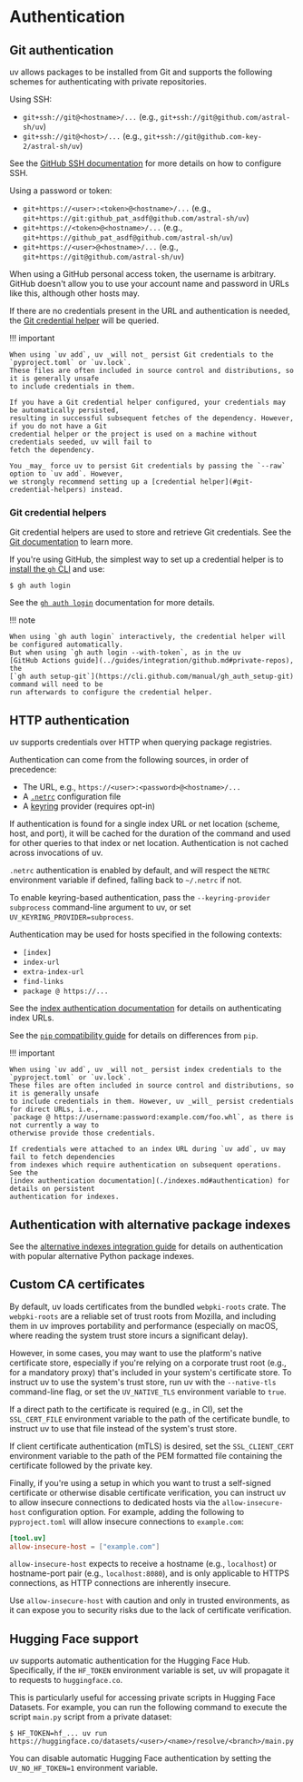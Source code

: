 # Authentication

## Git authentication

uv allows packages to be installed from Git and supports the following schemes for authenticating
with private repositories.

Using SSH:

- `git+ssh://git@<hostname>/...` (e.g., `git+ssh://git@github.com/astral-sh/uv`)
- `git+ssh://git@<host>/...` (e.g., `git+ssh://git@github.com-key-2/astral-sh/uv`)

See the
[GitHub SSH documentation](https://docs.github.com/en/authentication/connecting-to-github-with-ssh/about-ssh)
for more details on how to configure SSH.

Using a password or token:

- `git+https://<user>:<token>@<hostname>/...` (e.g.,
  `git+https://git:github_pat_asdf@github.com/astral-sh/uv`)
- `git+https://<token>@<hostname>/...` (e.g., `git+https://github_pat_asdf@github.com/astral-sh/uv`)
- `git+https://<user>@<hostname>/...` (e.g., `git+https://git@github.com/astral-sh/uv`)

When using a GitHub personal access token, the username is arbitrary. GitHub doesn't allow you to
use your account name and password in URLs like this, although other hosts may.

If there are no credentials present in the URL and authentication is needed, the
[Git credential helper](#git-credential-helpers) will be queried.

!!! important

    When using `uv add`, uv _will not_ persist Git credentials to the `pyproject.toml` or `uv.lock`.
    These files are often included in source control and distributions, so it is generally unsafe
    to include credentials in them.

    If you have a Git credential helper configured, your credentials may be automatically persisted,
    resulting in successful subsequent fetches of the dependency. However, if you do not have a Git
    credential helper or the project is used on a machine without credentials seeded, uv will fail to
    fetch the dependency.

    You _may_ force uv to persist Git credentials by passing the `--raw` option to `uv add`. However,
    we strongly recommend setting up a [credential helper](#git-credential-helpers) instead.

### Git credential helpers

Git credential helpers are used to store and retrieve Git credentials. See the
[Git documentation](https://git-scm.com/doc/credential-helpers) to learn more.

If you're using GitHub, the simplest way to set up a credential helper is to
[install the `gh` CLI](https://github.com/cli/cli#installation) and use:

```console
$ gh auth login
```

See the [`gh auth login`](https://cli.github.com/manual/gh_auth_login) documentation for more
details.

!!! note

    When using `gh auth login` interactively, the credential helper will be configured automatically.
    But when using `gh auth login --with-token`, as in the uv
    [GitHub Actions guide](../guides/integration/github.md#private-repos), the
    [`gh auth setup-git`](https://cli.github.com/manual/gh_auth_setup-git) command will need to be
    run afterwards to configure the credential helper.

## HTTP authentication

uv supports credentials over HTTP when querying package registries.

Authentication can come from the following sources, in order of precedence:

- The URL, e.g., `https://<user>:<password>@<hostname>/...`
- A [`.netrc`](https://everything.curl.dev/usingcurl/netrc) configuration file
- A [keyring](https://github.com/jaraco/keyring) provider (requires opt-in)

If authentication is found for a single index URL or net location (scheme, host, and port), it will
be cached for the duration of the command and used for other queries to that index or net location.
Authentication is not cached across invocations of uv.

`.netrc` authentication is enabled by default, and will respect the `NETRC` environment variable if
defined, falling back to `~/.netrc` if not.

To enable keyring-based authentication, pass the `--keyring-provider subprocess` command-line
argument to uv, or set `UV_KEYRING_PROVIDER=subprocess`.

Authentication may be used for hosts specified in the following contexts:

- `[index]`
- `index-url`
- `extra-index-url`
- `find-links`
- `package @ https://...`

See the [index authentication documentation](./indexes.md#authentication) for details on
authenticating index URLs.

See the [`pip` compatibility guide](../pip/compatibility.md#registry-authentication) for details on
differences from `pip`.

!!! important

    When using `uv add`, uv _will not_ persist index credentials to the `pyproject.toml` or `uv.lock`.
    These files are often included in source control and distributions, so it is generally unsafe
    to include credentials in them. However, uv _will_ persist credentials for direct URLs, i.e.,
    `package @ https://username:password:example.com/foo.whl`, as there is not currently a way to
    otherwise provide those credentials.

    If credentials were attached to an index URL during `uv add`, uv may fail to fetch dependencies
    from indexes which require authentication on subsequent operations. See the
    [index authentication documentation](./indexes.md#authentication) for details on persistent
    authentication for indexes.

## Authentication with alternative package indexes

See the [alternative indexes integration guide](../guides/integration/alternative-indexes.md) for
details on authentication with popular alternative Python package indexes.

## Custom CA certificates

By default, uv loads certificates from the bundled `webpki-roots` crate. The `webpki-roots` are a
reliable set of trust roots from Mozilla, and including them in uv improves portability and
performance (especially on macOS, where reading the system trust store incurs a significant delay).

However, in some cases, you may want to use the platform's native certificate store, especially if
you're relying on a corporate trust root (e.g., for a mandatory proxy) that's included in your
system's certificate store. To instruct uv to use the system's trust store, run uv with the
`--native-tls` command-line flag, or set the `UV_NATIVE_TLS` environment variable to `true`.

If a direct path to the certificate is required (e.g., in CI), set the `SSL_CERT_FILE` environment
variable to the path of the certificate bundle, to instruct uv to use that file instead of the
system's trust store.

If client certificate authentication (mTLS) is desired, set the `SSL_CLIENT_CERT` environment
variable to the path of the PEM formatted file containing the certificate followed by the private
key.

Finally, if you're using a setup in which you want to trust a self-signed certificate or otherwise
disable certificate verification, you can instruct uv to allow insecure connections to dedicated
hosts via the `allow-insecure-host` configuration option. For example, adding the following to
`pyproject.toml` will allow insecure connections to `example.com`:

```toml
[tool.uv]
allow-insecure-host = ["example.com"]
```

`allow-insecure-host` expects to receive a hostname (e.g., `localhost`) or hostname-port pair (e.g.,
`localhost:8080`), and is only applicable to HTTPS connections, as HTTP connections are inherently
insecure.

Use `allow-insecure-host` with caution and only in trusted environments, as it can expose you to
security risks due to the lack of certificate verification.

## Hugging Face support

uv supports automatic authentication for the Hugging Face Hub. Specifically, if the `HF_TOKEN`
environment variable is set, uv will propagate it to requests to `huggingface.co`.

This is particularly useful for accessing private scripts in Hugging Face Datasets. For example, you
can run the following command to execute the script `main.py` script from a private dataset:

```console
$ HF_TOKEN=hf_... uv run https://huggingface.co/datasets/<user>/<name>/resolve/<branch>/main.py
```

You can disable automatic Hugging Face authentication by setting the `UV_NO_HF_TOKEN=1` environment
variable.
